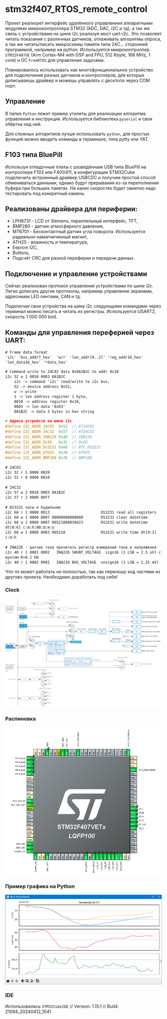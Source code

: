 # stm32f407_RTOS_remote_control
Проект реализует интерфейс удалённого управлениия аппаратными модулями  микроконтроллера STM32 (ADC, DAC, I2C и тд), а так же связь с устройствами на шине i2c реализуя мост uart-i2c.
Это позволяет читать показания с различных датчиков, отлаживать алгоритмы опроса, а так же читать/писать микросхемы памяти типа 24C... сторонней программой, например на python.
Используется микроконтроллер ```STM32F407VE``` (Arm Cortex-M4 with DSP and FPU, 512 Kbyte, 168 MHz, 1 core) и ОС ```FreeRTOS``` для управления задачами.

Планировалось использовать как многофункциональное устройство для подключения разных датчиков и контроллеров, для которых дописываешь драйвер и можешь управлять с десктопа через COM порт.

## Управление
В папке ```Python``` лежит пример утилиты для реализации алгоритма управления и инструкция. Используется библиотека ```pyserial``` и своя обёртка над ней.

Для сложных алгоритмов лучше использовать ```python```, для простых функций можно вводить команды в терминале, типа pytty или YAT.

## F103 типа BluePill
Используя отладочные платы с разведённым USB типа BluePill на контроллере F103 или F401/411, в конфигурации STM32Cube подключить встроенный драйвер USBCDC и получим простой способ обмениваться данными, однако будут прерывания из-за переполнения буфера при больших пакетах. На каких скоростях будет заметно надо тестировать под конкретный камень.

## Реализованы драйвера для периферии:
- LPH8731 - LCD от Siemens, параллельный интерфейс, TFT,
- BMP280 - датчик атмосферного давления,
- MT6701 - Бесконтактный датчик угла поворота. Используется радиально намагниченный магнит,
- ATH25  - влажность и температура,
- Eeprom I2C,
- Buttons,
- Подсчёт CRC для разной перефирии и передачи данных.

## Подключение и управление устройствами
Сейчас реализован протокол управления устройствами по шине i2c. Легко дописать другие протоколы, например управление экранами, адресными LED лентами, CAN и тд.

Подключая свои устройства на шину i2c следующими командами через терминал можно писать и читать их регистры.
Используется USART2, скорость 1 000 000 bod.

## Команды для управления переферией через UART:
```
# Frame data format
'i2c' 'bus_addr7_hex'  'w/r' 'len_addr[0..2]' 'reg_addr16_hex' 'len_data16_hex' '*data_hex'
```
```
# Command write to 24C02 data 0x0A1B2C to addr 0x10
i2c 52 w 1 0010 0003 0A1B2C 
    i2c -> command 'i2c' read/write to i2c bus,
    52 -> device address 0x52,
    w -> write
    1 -> len address register 1 byte,
    0010 -> address register 0x10,
    0003 -> len data '0x03'
    0A1B2C -> data 3 bytes in hex string
```
```c
# Адреса устройств на шине i2c
#define I2C_ADDR_24C02  0x52  // AT24C02
#define I2C_ADDR_24C32  0x57  // AT24C32
#define I2C_ADDR_INA226 0x40  // INA226
#define I2C_ADDR_OLED   0x3C  // OLED
#define I2C_ADDR_DS3231 0x68  // RTC_DS3231
#define I2C_ADDR_ATH25  0x38  // ATH25
#define I2C_ADDR_BMP280 0x76  // BMP280
```
```
# 24C02
i2c 52 r 1 0000 0020
i2c 52 r 0 0000 0010

# 24C32
i2c 57 w 2 0010 0003 0A1B2C
i2c 57 r 2 0000 00ff

# DS3231 часы и будильник
i2c 68 r 1 0000 0013                       DS3231 read all registers
i2c 68 w 1 0000 0007 00000000000000        DS3231 clear datetime
i2c 68 w 1 0000 0007 00521800030423        DS3231 write datetime dt[0:6] c:m:h:00:d:m:y
i2c 68 w 1 0000 0003 005218                DS3231 write time dt[0:2] c:m:h

# INA226 - датчик тока прочитать регистр измерений тока и напряжения
i2c 40 r 1 0001 0002   INA226 SHUNT_VOLTAGE  sign16 (1 LSB = 2.5 uV) с шунтом R=0.1 Om
i2c 40 r 1 0002 0002   INA226 BUS_VOLTAGE  unsign16 (1 LSB = 1.25 mV)
```

Что-то может работать не полностью, так как переношу код частями из другово проекта. Необходимо доработать под себя!

### Clock
![F407 Clock](F407_clock.png)

### Распиновка
![F407 Pinout](F407_pinout.png)

### Пример графика на Python
![Python Chart Screen](chart_screen.png)

### IDE
Использовалась ```STM32CubeIDE```
// Version: 1.15.1
// Build: 21094_20240412_1041

